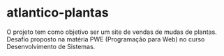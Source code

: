 # atlantico-plantas
O projeto tem como objetivo ser um site de vendas de mudas de plantas. Desafio proposto na matéria PWE (Programação para Web) no curso Desenvolvimento de Sistemas.
